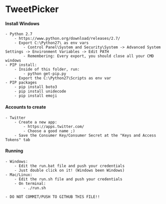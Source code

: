 # TweetPicker

#### Install Windows
    - Python 2.7
        - https://www.python.org/download/releases/2.7/
        - Export C:\Python27\ as env vars
            - Control Panel\System and Security\System -> Advanced System Settings -> Environment Variables -> Edit PATH
            - Remembering: Every export, you should close all your CMD windows
    - PIP install: 
        - Inside of this folder, run: 
            - python get-pip.py
        - Export the C:\Python27\Scripts as env var
    - PIP packages
        - pip install boto3
        - pip install unidecode
        - pip install emoji
        
        
#### Accounts to create
    - Twitter
        - Create a new app:
            - https://apps.twitter.com/
            - Choose a good name ;)
        - Save the Consumer Key/Consumer Secret at the "Keys and Access Tokens" tab 
        
#### Running 
    - Windows:
        - Edit the run.bat file and push your credentials
        - Just double click on it! (Windows been Windows)
    - Mac/Linux:
        - Edit the run.sh file and push your credentials
        - On terminal:
            - ./run.sh
        
    - DO NOT COMMIT/PUSH TO GITHUB THIS FILE!! 